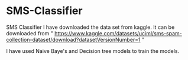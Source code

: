 # SMS-Classifier
SMS Classifier 
I have downloaded the data set from kaggle.
It can be downloaded from " https://www.kaggle.com/datasets/uciml/sms-spam-collection-dataset/download?datasetVersionNumber=1 "

I have used Naive Baye's and Decision tree models to train the models.
